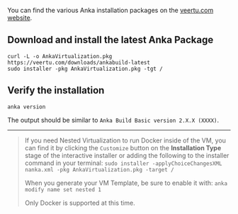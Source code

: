 
You can find the various Anka installation packages on the [veertu.com website](https://veertu.com/download-anka-build/).

## Download and install the latest Anka Package

```shell
curl -L -o AnkaVirtualization.pkg https://veertu.com/downloads/ankabuild-latest
sudo installer -pkg AnkaVirtualization.pkg -tgt /
```

## Verify the installation

```shell 
anka version
```

The output should be similar to `Anka Build Basic version 2.X.X (XXXX)`.

---

> If you need Nested Virtualization to run Docker inside of the VM, you can find it by clicking the `Customize` button on the **Installation Type** stage of the interactive installer or adding the following to the installer command in your terminal: `sudo installer -applyChoiceChangesXML nanka.xml -pkg AnkaVirtualization.pkg -target /`
>
> When you generate your VM Template, be sure to enable it with: `anka modify name set nested 1`
>
> Only Docker is supported at this time.